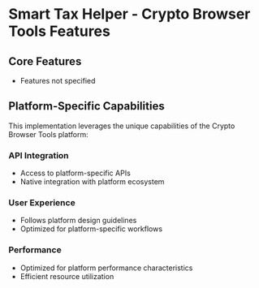 # Smart Tax Helper - Crypto Browser Tools Features

## Core Features
- Features not specified

## Platform-Specific Capabilities
This implementation leverages the unique capabilities of the Crypto Browser Tools platform:

### API Integration
- Access to platform-specific APIs
- Native integration with platform ecosystem

### User Experience
- Follows platform design guidelines
- Optimized for platform-specific workflows

### Performance
- Optimized for platform performance characteristics
- Efficient resource utilization
